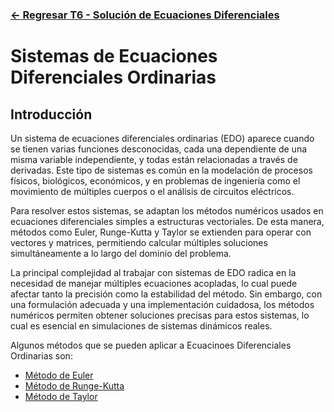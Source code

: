 ### [<- Regresar T6 - Solución de Ecuaciones Diferenciales](https://github.com/Juan200519287393u83/Metodos_Numericos/blob/main/T6%20-%20Soluci%C3%B3n%20de%20Ecuaciones%20Diferenciales/Introducci%C3%B3n%20a%20la%20Soluci%C3%B3n%20de%20Ecuaciones%20Diferenciales.md)

# Sistemas de Ecuaciones Diferenciales Ordinarias
## Introducción
Un sistema de ecuaciones diferenciales ordinarias (EDO) aparece cuando se tienen varias funciones desconocidas, cada una dependiente de una misma variable independiente, y todas están relacionadas a través de derivadas. Este tipo de sistemas es común en la modelación de procesos físicos, biológicos, económicos, y en problemas de ingeniería como el movimiento de múltiples cuerpos o el análisis de circuitos eléctricos.

Para resolver estos sistemas, se adaptan los métodos numéricos usados en ecuaciones diferenciales simples a estructuras vectoriales. De esta manera, métodos como Euler, Runge-Kutta y Taylor se extienden para operar con vectores y matrices, permitiendo calcular múltiples soluciones simultáneamente a lo largo del dominio del problema.

La principal complejidad al trabajar con sistemas de EDO radica en la necesidad de manejar múltiples ecuaciones acopladas, lo cual puede afectar tanto la precisión como la estabilidad del método. Sin embargo, con una formulación adecuada y una implementación cuidadosa, los métodos numéricos permiten obtener soluciones precisas para estos sistemas, lo cual es esencial en simulaciones de sistemas dinámicos reales.

Algunos métodos que se pueden aplicar a Ecuacinoes Diferenciales Ordinarias son:
- [Método de Euler](https://github.com/Juan200519287393u83/Metodos_Numericos/blob/main/T6%20-%20Soluci%C3%B3n%20de%20Ecuaciones%20Diferenciales/Sistemas%20de%20Ecuaciones%20Diferenciales%20Ordinarias/M%C3%A9todo%20de%20Euler.md)
- [Método de Runge-Kutta](https://github.com/Juan200519287393u83/Metodos_Numericos/blob/main/T6%20-%20Soluci%C3%B3n%20de%20Ecuaciones%20Diferenciales/Sistemas%20de%20Ecuaciones%20Diferenciales%20Ordinarias/M%C3%A9todo%20de%20Runge-Kutta.md)
- [Método de Taylor](https://github.com/Juan200519287393u83/Metodos_Numericos/blob/main/T6%20-%20Soluci%C3%B3n%20de%20Ecuaciones%20Diferenciales/Sistemas%20de%20Ecuaciones%20Diferenciales%20Ordinarias/M%C3%A9todo%20de%20Taylor.md)
